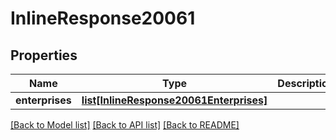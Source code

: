 # InlineResponse20061

## Properties
Name | Type | Description | Notes
------------ | ------------- | ------------- | -------------
**enterprises** | [**list[InlineResponse20061Enterprises]**](InlineResponse20061Enterprises.md) |  | [optional] 

[[Back to Model list]](../README.md#documentation-for-models) [[Back to API list]](../README.md#documentation-for-api-endpoints) [[Back to README]](../README.md)

